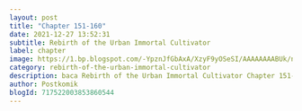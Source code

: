 ```yaml
---
layout: post 
title: "Chapter 151-160"
date: 2021-12-27 13:52:31
subtitle: Rebirth of the Urban Immortal Cultivator
label: chapter
image: https://1.bp.blogspot.com/-YpznJfGbAxA/XzyF9yOSeSI/AAAAAAAABUk/ngkwnOQ6xbs4k_9erxm2-ohrosCnag9WwCLcBGAsYHQ/s72-c/420.jpg
category: rebirth-of-the-urban-immortal-cultivator
description: baca Rebirth of the Urban Immortal Cultivator Chapter 151-160 bahasa indonesia 
author: Postkomik
blogId: 717522003853860544
---
```

